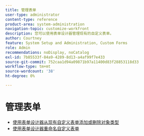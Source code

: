 ```yaml
---
title: 管理表单
user-type: administrator
content-type: reference
product-area: system-administration
navigation-topic: customize-workfront
description: 您可以使用表单设计器管理现有的自定义表单。
author: Courtney
feature: System Setup and Administration, Custom Forms
role: Admin
recommendations: noDisplay, noCatalog
exl-id: 7b85533f-84a9-4289-8d13-a4af99f7e433
source-git-commit: 752caa1d94a09871b97a11400d83f28853118d33
workflow-type: tm+mt
source-wordcount: '38'
ht-degree: 0%

---
```


# 管理表单

* [使用表单设计器从现有自定义表单添加或删除对象类型](/help/quicksilver/administration-and-setup/customize-workfront/create-manage-custom-forms/form-designer/manage-a-form/add-or-remove-objects-from-a-form.md)
* [使用表单设计器重命名自定义表单](/help/quicksilver/administration-and-setup/customize-workfront/create-manage-custom-forms/form-designer/manage-a-form/rename-a-custom-form.md)
